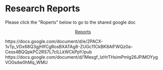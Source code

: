 # Research Reports
Please click the "Roperts" below to go to the shared google doc
<p align="center">
  <a href="https://docs.google.com/document/d/e/2PACX-1vTp_VDx68Q3gjHIfCgRosBXATAg8-ZUGc11CkBK8AlFWQz0aCess4BQQpkPC2RS7L7clLLkWCkPpY/pub/edit?usp=sharing">Reports</a>
</p>
https://docs.google.com/document/d/e/2PACX-1vTp_VDx68Q3gjHIfCgRosBXATAg8-ZUGc11CkBK8AlFWQz0a-Cess4BQQpkPC2RS7L7clLLkWCkPpY/pub
https://docs.google.com/document/d/1Mesgf_lzHrTHsimPmlg26JPiMOYygVO0sdw0hMq_WMU
